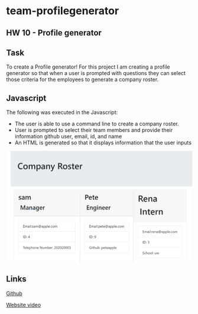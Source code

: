 # team-profilegenerator

## HW 10 - Profile generator

## Task

To create a Profile generator!
For this project I am creating a profile generator so that when a user is prompted with questions they can select those criteria for the employees to generate a company roster.

## Javascript

The following was executed in the Javascript:

- The user is able to use a command line to create a company roster.
- User is prompted to select their team members and provide their information github user, email, id, and name
- An HTML is generated so that it displays information that the user inputs


![Screenshot](./img/h10ss.PNG)




## Links

[Github](https://github.com/rileyale001/team-profilegenerator)

[Website video](https://www.youtube.com/watch?v=IJO0xBGoO4o)
